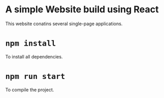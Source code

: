 # A simple Website build using React

This website conatins several single-page applications.

# `npm install`
To install all dependencies.

# `npm run start`

To compile the project.
